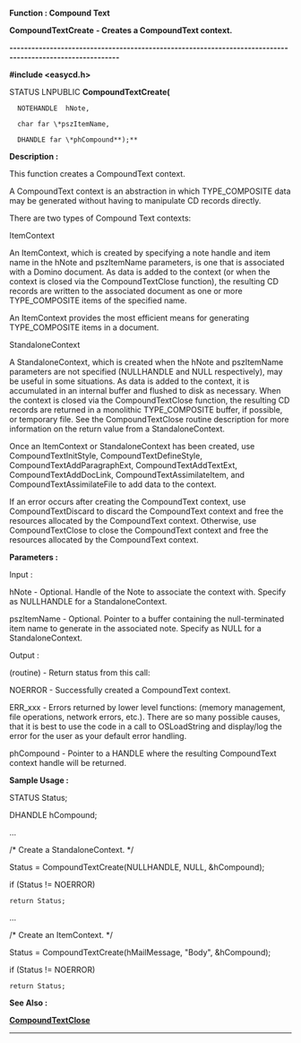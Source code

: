 




<!--
 /\* Font Definitions \*/
 @font-face
 {font-family:Courier;
 panose-1:2 7 4 9 2 2 5 2 4 4;}
@font-face
 {font-family:"Tms Rmn";
 panose-1:2 2 6 3 4 5 5 2 3 4;}
@font-face
 {font-family:Helv;
 panose-1:2 11 6 4 2 2 2 3 2 4;}
@font-face
 {font-family:"Cambria Math";
 panose-1:2 4 5 3 5 4 6 3 2 4;}
 /\* Style Definitions \*/
 p.MsoNormal, li.MsoNormal, div.MsoNormal
 {margin-top:0cm;
 margin-right:0cm;
 margin-bottom:8.0pt;
 margin-left:0cm;
 line-height:107%;
 font-size:11.0pt;
 font-family:"Calibri",sans-serif;}
.MsoChpDefault
 {font-size:11.0pt;}
.MsoPapDefault
 {margin-bottom:8.0pt;
 line-height:107%;}
 /\* Page Definitions \*/
 @page WordSection1
 {size:612.0pt 792.0pt;
 margin:72.0pt 72.0pt 72.0pt 72.0pt;}
div.WordSection1
 {page:WordSection1;}
-->




 


**Function : Compound Text**



**CompoundTextCreate** **- Creates a
CompoundText context.**


**----------------------------------------------------------------------------------------------------------**



**#include <easycd.h>**



STATUS
LNPUBLIC **CompoundTextCreate(**  

      NOTEHANDLE  hNote,  

      char far \*pszItemName,  

      DHANDLE far \*phCompound**);**



**Description :**



This
function creates a CompoundText context.  

  

A CompoundText context is an abstraction in which TYPE\_COMPOSITE data may be
generated without having to manipulate CD records directly.  

  

There are two types of Compound Text contexts:  

  

ItemContext  

  

An ItemContext, which is created by specifying a note handle and item name in
the hNote and pszItemName parameters, is one that is associated with a Domino
document.  As data is added to the context (or when the context is closed via
the CompoundTextClose function), the resulting CD records are written to the
associated document as one or more TYPE\_COMPOSITE items of the specified name.  

  

An ItemContext provides the most efficient means for generating TYPE\_COMPOSITE
items in a document.  

  

StandaloneContext  

  

A StandaloneContext, which is created when the hNote and pszItemName parameters
are not specified (NULLHANDLE and NULL respectively), may be useful in some
situations.  As data is added to the context, it is accumulated in an internal
buffer and flushed to disk as necessary.  When the context is closed via the
CompoundTextClose function, the resulting CD records are returned in a
monolithic TYPE\_COMPOSITE buffer, if possible, or temporary file.  See the
CompoundTextClose routine description for more information on the return value
from a StandaloneContext.  

  

Once an ItemContext or StandaloneContext has been created, use
CompoundTextInitStyle, CompoundTextDefineStyle, CompoundTextAddParagraphExt,
CompoundTextAddTextExt, CompoundTextAddDocLink, CompoundTextAssimilateItem, and
CompoundTextAssimilateFile to add data to the context.    

  

If an error occurs after creating the CompoundText context, use
CompoundTextDiscard to discard the CompoundText context and free the resources
allocated by the CompoundText context.  Otherwise, use CompoundTextClose to
close the CompoundText context and free the resources allocated by the
CompoundText context. 


 


**Parameters :**



Input :  

hNote  -  Optional.  Handle of the Note to associate the context with.  Specify
as NULLHANDLE for a StandaloneContext.  

  

pszItemName  -  Optional.  Pointer to a buffer containing the null-terminated
item name to generate in the associated note.  Specify as NULL for a
StandaloneContext.  

  




Output :  

(routine)  -  Return status from this call:   

  

NOERROR - Successfully created a CompoundText context.  

ERR\_xxx - Errors returned by lower level functions: (memory management, file
operations, network errors, etc.).  There are so many possible causes, that it
is best to use the code in a call to OSLoadString and display/log the error for
the user as your default error handling.  

  

  

phCompound  -  Pointer to a HANDLE where the resulting CompoundText context
handle will  be returned.  

  




 **Sample Usage :**


  

STATUS    Status;  

DHANDLE    hCompound;  

  

...  

  

/\*  Create a StandaloneContext. \*/  

  

Status = CompoundTextCreate(NULLHANDLE, NULL, &hCompound);  

if (Status != NOERROR)  

    return Status;  

  

...  

  

/\*  Create an ItemContext. \*/  

  

Status = CompoundTextCreate(hMailMessage, "Body", &hCompound);  

if (Status != NOERROR)  

    return Status;


 **See Also :**


**[CompoundTextClose](CompoundTextClose.md)**



----------------------------------------------------------------------------------------------------------


 





